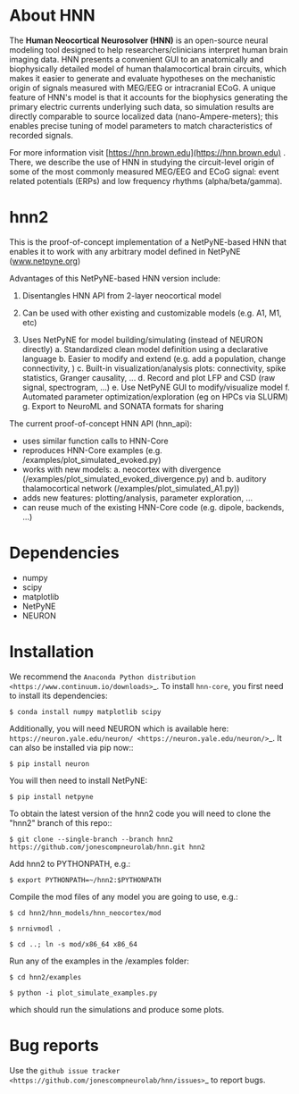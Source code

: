 # About HNN

The **Human Neocortical Neurosolver (HNN)** is an open-source neural modeling tool designed to help
researchers/clinicians interpret human brain imaging data. HNN presents a convenient GUI to an
anatomically and biophysically detailed model of human thalamocortical brain circuits, which
makes it easier to generate and evaluate hypotheses on the mechanistic origin of signals measured
with MEG/EEG or intracranial ECoG. A unique feature of HNN's model is that it accounts for the
biophysics generating the primary electric currents underlying such data, so simulation results
are directly comparable to source localized data (nano-Ampere-meters); this enables precise
tuning of model parameters to match characteristics of recorded signals.
 
For more information visit [https://hnn.brown.edu](https://hnn.brown.edu) . There, we describe the use of HNN in studying the
circuit-level origin of some of the most commonly measured MEG/EEG and ECoG signal: event related
potentials (ERPs) and low frequency rhythms (alpha/beta/gamma).


hnn2
========

This is the proof-of-concept implementation of a NetPyNE-based HNN that enables it to work with any arbitrary model defined in NetPyNE (www.netpyne.org)  

Advantages of this NetPyNE-based HNN version include:

1. Disentangles HNN API from 2-layer neocortical model

2. Can be used with other existing and customizable models (e.g. A1, M1, etc)

3. Uses NetPyNE for model building/simulating (instead of NEURON directly) 
	a. Standardized clean model definition using a declarative language
	b. Easier to modify and extend (e.g. add a population, change connectivity, )
	c. Built-in visualization/analysis plots: connectivity, spike statistics, Granger causality, ...
	d. Record and plot LFP and CSD (raw signal, spectrogram, ...)
	e. Use NetPyNE GUI to modify/visualize model
	f. Automated parameter optimization/exploration (eg on HPCs via SLURM)
	g. Export to NeuroML and SONATA formats for sharing


The current proof-of-concept HNN API (hnn_api):

- uses similar function calls to HNN-Core  
- reproduces HNN-Core examples (e.g. /examples/plot_simulated_evoked.py)
- works with new models: 
	a. neocortex with divergence (/examples/plot_simulated_evoked_divergence.py) and 
	b. auditory thalamocortical network (/examples/plot_simulated_A1.py))  
- adds new features: plotting/analysis, parameter exploration, ...
- can reuse much of the existing HNN-Core code (e.g. dipole, backends, …) 



Dependencies
============

* numpy
* scipy
* matplotlib
* NetPyNE
* NEURON

Installation
============

We recommend the `Anaconda Python distribution <https://www.continuum.io/downloads>`_. To install ``hnn-core``, you first need to install its dependencies:

	$ conda install numpy matplotlib scipy

Additionally, you will need NEURON which is available here: `https://neuron.yale.edu/neuron/ <https://neuron.yale.edu/neuron/>`_. It can also be installed via pip now::

	$ pip install neuron

You will then need to install NetPyNE:

    $ pip install netpyne

To obtain the latest version of the hnn2 code you will need to clone the "hnn2" branch of this repo::

	$ git clone --single-branch --branch hnn2 https://github.com/jonescompneurolab/hnn.git hnn2

Add hnn2 to PYTHONPATH, e.g.:

	$ export PYTHONPATH=~/hnn2:$PYTHONPATH

Compile the mod files of any model you are going to use, e.g.:

    $ cd hnn2/hnn_models/hnn_neocortex/mod

    $ nrnivmodl .

	$ cd ..; ln -s mod/x86_64 x86_64

Run any of the examples in the /examples folder:

	$ cd hnn2/examples

	$ python -i plot_simulate_examples.py

which should run the simulations and produce some plots.


Bug reports
===========

Use the `github issue tracker <https://github.com/jonescompneurolab/hnn/issues>`_ to report bugs.


